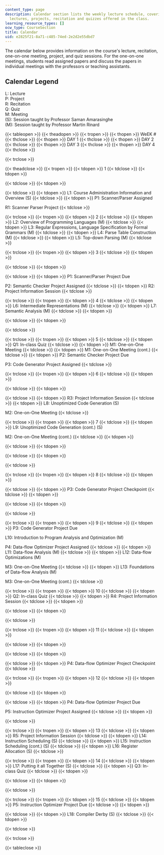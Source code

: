 ```yaml
---
content_type: page
description: Calendar section lists the weekly lecture schedule, covering different
  lectures, projects, recitation and quizzes offered in the class.
learning_resource_types: []
ocw_type: CourseSection
title: Calendar
uid: e2825f21-8a71-c485-74ed-2e2d2e55dbd7
---
```


The calendar below provides information on the course's lecture, recitation, one-on-one meeting, project, and quiz sessions. For the one-on-one meetings, students read assigned papers and discuss the papers in individual meetings with the professors or teaching assistants.

Calendar Legend
---------------

L: Lecture  
P: Project  
R: Recitation  
Q: Quiz  
M: Meeting  
(S): Session taught by Professor Saman Amarasinghe  
(M): Session taught by Professor Martin Rinard

{{< tableopen >}}
{{< theadopen >}}
{{< tropen >}}
{{< thopen >}}
WeEK #
{{< thclose >}}
{{< thopen >}}
DAY 1
{{< thclose >}}
{{< thopen >}}
DAY 2
{{< thclose >}}
{{< thopen >}}
DAY 3
{{< thclose >}}
{{< thopen >}}
DAY 4
{{< thclose >}}

{{< trclose >}}

{{< theadclose >}}
{{< tropen >}}
{{< tdopen >}}
1
{{< tdclose >}}
{{< tdopen >}}

{{< tdclose >}}
{{< tdopen >}}

{{< tdclose >}}
{{< tdopen >}}
L1: Course Administration Information and Overview (S)
{{< tdclose >}}
{{< tdopen >}}
P1: Scanner/Parser Assigned  
  
R1: Scanner Parser Project
{{< tdclose >}}

{{< trclose >}}
{{< tropen >}}
{{< tdopen >}}
2
{{< tdclose >}}
{{< tdopen >}}
L2: Overview of Programming Languages (M)
{{< tdclose >}}
{{< tdopen >}}
L3: Regular Expressions, Language Specification by Formal Grammars (M)
{{< tdclose >}}
{{< tdopen >}}
L4: Parse Table Construction (M)
{{< tdclose >}}
{{< tdopen >}}
L5: Top-down Parsing (M)
{{< tdclose >}}

{{< trclose >}}
{{< tropen >}}
{{< tdopen >}}
3
{{< tdclose >}}
{{< tdopen >}}

{{< tdclose >}}
{{< tdopen >}}

{{< tdclose >}}
{{< tdopen >}}
P1: Scanner/Parser Project Due  
  
P2: Semantic Checker Project Assigned
{{< tdclose >}}
{{< tdopen >}}
R2: Project Information Session
{{< tdclose >}}

{{< trclose >}}
{{< tropen >}}
{{< tdopen >}}
4
{{< tdclose >}}
{{< tdopen >}}
L6: Intermediate Representations (M)
{{< tdclose >}}
{{< tdopen >}}
L7: Semantic Analysis (M)
{{< tdclose >}}
{{< tdopen >}}

{{< tdclose >}}
{{< tdopen >}}

{{< tdclose >}}

{{< trclose >}}
{{< tropen >}}
{{< tdopen >}}
5
{{< tdclose >}}
{{< tdopen >}}
Q1: In-class Quiz
{{< tdclose >}}
{{< tdopen >}}
M1: One-on-One Meeting
{{< tdclose >}}
{{< tdopen >}}
M1: One-on-One Meeting (cont.)
{{< tdclose >}}
{{< tdopen >}}
P2: Semantic Checker Project Due  
  
P3: Code Generator Project Assigned
{{< tdclose >}}

{{< trclose >}}
{{< tropen >}}
{{< tdopen >}}
6
{{< tdclose >}}
{{< tdopen >}}

{{< tdclose >}}
{{< tdopen >}}

{{< tdclose >}}
{{< tdopen >}}
R3: Project Information Session
{{< tdclose >}}
{{< tdopen >}}
L8: Unoptimized Code Generation (S)  
  
M2: One-on-One Meeting
{{< tdclose >}}

{{< trclose >}}
{{< tropen >}}
{{< tdopen >}}
7
{{< tdclose >}}
{{< tdopen >}}
L9: Unoptimized Code Generation (cont.) (S)  
  
M2: One-on-One Meeting (cont.)
{{< tdclose >}}
{{< tdopen >}}

{{< tdclose >}}
{{< tdopen >}}

{{< tdclose >}}
{{< tdopen >}}

{{< tdclose >}}

{{< trclose >}}
{{< tropen >}}
{{< tdopen >}}
8
{{< tdclose >}}
{{< tdopen >}}

{{< tdclose >}}
{{< tdopen >}}
P3: Code Generator Project Checkpoint
{{< tdclose >}}
{{< tdopen >}}

{{< tdclose >}}
{{< tdopen >}}

{{< tdclose >}}

{{< trclose >}}
{{< tropen >}}
{{< tdopen >}}
9
{{< tdclose >}}
{{< tdopen >}}
P3: Code Generator Project Due  
  
L10: Introduction to Program Analysis and Optimization (M)  
  
P4: Data-flow Optimizer Project Assigned
{{< tdclose >}}
{{< tdopen >}}
L11: Data-flow Analysis (M)
{{< tdclose >}}
{{< tdopen >}}
L12: Data-flow Optimizations (M)  
  
M3: One-on-One Meeting
{{< tdclose >}}
{{< tdopen >}}
L13: Foundations of Data-flow Analysis (M)  
  
M3: One-on-One Meeting (cont.)
{{< tdclose >}}

{{< trclose >}}
{{< tropen >}}
{{< tdopen >}}
10
{{< tdclose >}}
{{< tdopen >}}
Q2: In-class Quiz
{{< tdclose >}}
{{< tdopen >}}
R4: Project Information Session
{{< tdclose >}}
{{< tdopen >}}

{{< tdclose >}}
{{< tdopen >}}

{{< tdclose >}}

{{< trclose >}}
{{< tropen >}}
{{< tdopen >}}
11
{{< tdclose >}}
{{< tdopen >}}

{{< tdclose >}}
{{< tdopen >}}

{{< tdclose >}}
{{< tdopen >}}

{{< tdclose >}}
{{< tdopen >}}
P4: Data-flow Optimizer Project Checkpoint
{{< tdclose >}}

{{< trclose >}}
{{< tropen >}}
{{< tdopen >}}
12
{{< tdclose >}}
{{< tdopen >}}

{{< tdclose >}}
{{< tdopen >}}

{{< tdclose >}}
{{< tdopen >}}
P4: Data-flow Optimizer Project Due  
  
P5: Instruction Optimizer Project Assigned
{{< tdclose >}}
{{< tdopen >}}

{{< tdclose >}}

{{< trclose >}}
{{< tropen >}}
{{< tdopen >}}
13
{{< tdclose >}}
{{< tdopen >}}
R5: Project Information Session
{{< tdclose >}}
{{< tdopen >}}
L14: Instruction Scheduling (S)
{{< tdclose >}}
{{< tdopen >}}
L15: Instruction Scheduling (cont.) (S)
{{< tdclose >}}
{{< tdopen >}}
L16: Register Allocation (S)
{{< tdclose >}}

{{< trclose >}}
{{< tropen >}}
{{< tdopen >}}
14
{{< tdclose >}}
{{< tdopen >}}
L17: Putting it all Together (S)
{{< tdclose >}}
{{< tdopen >}}
Q3: In-class Quiz
{{< tdclose >}}
{{< tdopen >}}

{{< tdclose >}}
{{< tdopen >}}

{{< tdclose >}}

{{< trclose >}}
{{< tropen >}}
{{< tdopen >}}
15
{{< tdclose >}}
{{< tdopen >}}
P5: Instruction Optimizer Project Due
{{< tdclose >}}
{{< tdopen >}}

{{< tdclose >}}
{{< tdopen >}}
L18: Compiler Derby (S)
{{< tdclose >}}
{{< tdopen >}}

{{< tdclose >}}

{{< trclose >}}

{{< tableclose >}}
